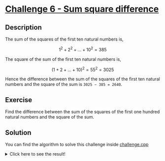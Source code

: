 #  [Challenge 6 - Sum square difference](https://projecteuler.net/problem=6)

## Description

The sum of the squares of the first ten natural numbers is,

$$1^{2} + 2^{2} + ... + 10^{2} = 385$$

The square of the sum of the first ten natural numbers is,

$$(1 + 2 + ... + 10)^{2} = 55^{2} = 3025$$

Hence the difference between the sum of the squares of the first ten natural numbers and the square of the sum is `3025 − 385 = 2640`.

## Exercise

Find the difference between the sum of the squares of the first one hundred natural numbers and the square of the sum.

## Solution

You can find the algorithm to solve this challenge inside [challenge.cpp](challenge.cpp)

<details>
  <summary>Click here to see the result!</summary>

  Result is: `25,164,150`
</details>
